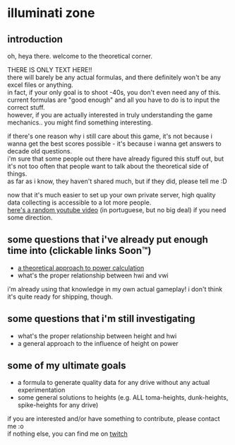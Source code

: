 # illuminati zone

## introduction

oh, heya there. welcome to the theoretical corner.

THERE IS ONLY TEXT HERE!!  
there will barely be any actual formulas, and there definitely won't be any excel files or anything.  
in fact, if your only goal is to shoot -40s, you don't even need any of this. current formulas are "good enough" and all you have to do is to input the correct stuff.  
however, if you are actually interested in truly understanding the game mechanics.. you might find something interesting.

if there's one reason why i still care about this game, it's not because i wanna get the best scores possible - it's because i wanna get answers to decade old questions.  
i'm sure that some people out there have already figured this stuff out, but it's not too often that people want to talk about the theoretical side of things.  
as far as i know, they haven't shared much, but if they did, please tell me :D

now that it's much easier to set up your own private server, high quality data collecting is accessible to a lot more people.  
[here's a random youtube video](https://www.youtube.com/watch?v=NaDUITcssYw) (in portuguese, but no big deal) if you need some direction.

## some questions that i've already put enough time into (clickable links Soon™)
- [a theoretical approach to power calculation](https://github.com/sera-pangya/illuminati-zone/blob/main/theoretical-power/theoretical-power.md)
- what's the proper relationship between hwi and vwi

i'm already using that knowledge in my own actual gameplay! i don't think it's quite ready for shipping, though.

## some questions that i'm still investigating
- what's the proper relationship between height and hwi
- a general approach to the influence of height on power

## some of my ultimate goals
- a formula to generate quality data for any drive without any actual experimentation
- some general solutions to heights (e.g. ALL toma-heights, dunk-heights, spike-heights for any drive)

if you are interested and/or have something to contribute, please contact me :o  
if nothing else, you can find me on [twitch](https://www.twitch.tv/fate)
